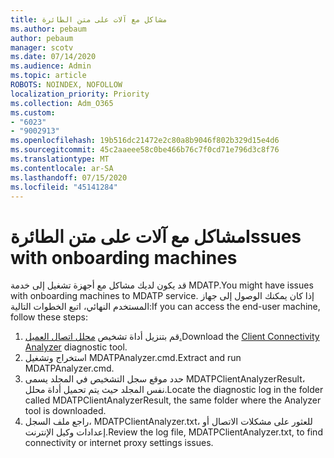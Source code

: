```yaml
---
title: مشاكل مع آلات على متن الطائرة
ms.author: pebaum
author: pebaum
manager: scotv
ms.date: 07/14/2020
ms.audience: Admin
ms.topic: article
ROBOTS: NOINDEX, NOFOLLOW
localization_priority: Priority
ms.collection: Adm_O365
ms.custom:
- "6023"
- "9002913"
ms.openlocfilehash: 19b516dc21472e2c80a8b9046f802b329d15e4d6
ms.sourcegitcommit: 45c2aaeee58c0be466b76c7f0cd71e796d3c8f76
ms.translationtype: MT
ms.contentlocale: ar-SA
ms.lasthandoff: 07/15/2020
ms.locfileid: "45141284"
---
```

# <a name="issues-with-onboarding-machines"></a><span data-ttu-id="8d8e8-102">مشاكل مع آلات على متن الطائرة</span><span class="sxs-lookup"><span data-stu-id="8d8e8-102">Issues with onboarding machines</span></span>

<span data-ttu-id="8d8e8-103">قد يكون لديك مشاكل مع أجهزة تشغيل إلى خدمة MDATP.</span><span class="sxs-lookup"><span data-stu-id="8d8e8-103">You might have issues with onboarding machines to MDATP service.</span></span> <span data-ttu-id="8d8e8-104">إذا كان يمكنك الوصول إلى جهاز المستخدم النهائي، اتبع الخطوات التالية:</span><span class="sxs-lookup"><span data-stu-id="8d8e8-104">If you can access the end-user machine, follow these steps:</span></span>

1. <span data-ttu-id="8d8e8-105">قم بتنزيل أداة تشخيص [محلل اتصال العميل.](https://aka.ms/mdatpanalyzer)</span><span class="sxs-lookup"><span data-stu-id="8d8e8-105">Download the [Client Connectivity Analyzer](https://aka.ms/mdatpanalyzer) diagnostic tool.</span></span>
2. <span data-ttu-id="8d8e8-106">استخراج وتشغيل MDATPAnalyzer.cmd.</span><span class="sxs-lookup"><span data-stu-id="8d8e8-106">Extract and run MDATPAnalyzer.cmd.</span></span>
3. <span data-ttu-id="8d8e8-107">حدد موقع سجل التشخيص في المجلد يسمى MDATPClientAnalyzerResult، نفس المجلد حيث يتم تحميل أداة محلل.</span><span class="sxs-lookup"><span data-stu-id="8d8e8-107">Locate the diagnostic log in the folder called MDATPClientAnalyzerResult, the same folder where the Analyzer tool is downloaded.</span></span>
4. <span data-ttu-id="8d8e8-108">راجع ملف السجل، MDATPClientAnalyzer.txt، للعثور على مشكلات الاتصال أو إعدادات وكيل الإنترنت.</span><span class="sxs-lookup"><span data-stu-id="8d8e8-108">Review the log file, MDATPClientAnalyzer.txt, to find connectivity or internet proxy settings issues.</span></span>